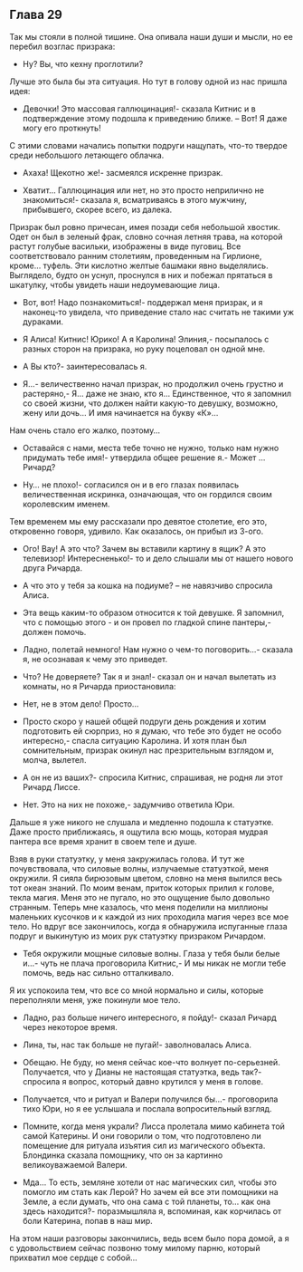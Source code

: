## Глава 29

Так мы стояли в полной тишине. Она опивала наши души и мысли, но ее перебил возглас призрака:

- Ну? Вы, что кехну проглотили?

Лучше это была бы эта ситуация. Но тут в голову одной из нас пришла идея:

- Девочки! Это массовая галлюцинация!- сказала Китнис и в подтверждение этому подошла к приведению ближе. – Вот! Я даже
  могу его проткнуть!

С этими словами начались попытки подруги нащупать, что-то твердое среди небольшого летающего облачка.

- Ахаха! Щекотно же!- засмеялся искренне призрак.

- Хватит… Галлюцинация или нет, но это просто неприлично не знакомиться!- сказала я, всматриваясь в этого мужчину,
  прибывшего, скорее всего, из далека.

Призрак был ровно причесан, имея позади себя небольшой хвостик. Одет он был в зеленый фрак, словно сочная летняя трава,
на которой растут голубые васильки, изображены в виде пуговиц. Все соответствовало ранним столетиям, проведенным на
Гирлионе, кроме… туфель. Эти кислотно желтые башмаки явно выделялись. Выглядело, будто он уснул, проснулся в них и
побежал прятаться в шкатулку, чтобы увидеть наши недоумевающие лица.

- Вот, вот! Надо познакомиться!- поддержал меня призрак, и я наконец-то увидела, что приведение стало нас считать не
  такими уж дураками.

- Я Алиса! Китнис! Юрико! А я Каролина! Элиния,- посыпалось с разных сторон на призрака, но руку поцеловал он одной мне.

- А Вы кто?- заинтересовалась я.

- Я…- величественно начал призрак, но продолжил очень грустно и растеряно,- Я… даже не знаю, кто я… Единственное, что я
  запомнил со своей жизни, что должен найти какую-то девушку, возможно, жену или дочь… И имя начинается на букву «К»…

Нам очень стало его жалко, поэтому…

- Оставайся с нами, места тебе точно не нужно, только нам нужно придумать тебе имя!- утвердила общее решение я.- Может …
  Ричард?

- Ну… не плохо!- согласился он и в его глазах появилась величественная искринка, означающая, что он гордился своим
  королевским именем.

Тем временем мы ему рассказали про девятое столетие, его это, откровенно говоря, удивило. Как оказалось, он прибыл из
3-ого.

- Ого! Вау! А это что? Зачем вы вставили картину в ящик? А это телевизор! Интересненько!- то и дело слышали мы от нашего
  нового друга Ричарда.

- А что это у тебя за кошка на подиуме? – не навязчиво спросила Алиса.

- Эта вещь каким-то образом относится к той девушке. Я запомнил, что с помощью этого - и он провел по гладкой спине
  пантеры,- должен помочь.

- Ладно, полетай немного! Нам нужно о чем-то поговорить…- сказала я, не осознавая к чему это приведет.

- Что? Не доверяете? Так я и знал!- сказал он и начал вылетать из комнаты, но я Ричарда приостановила:

- Нет, не в этом дело! Просто…

- Просто скоро у нашей общей подруги день рождения и хотим подготовить ей сюрприз, но я думаю, что тебе это будет не
  особо интересно,- спасла ситуацию Каролина. И хотя план был сомнительным, призрак окинул нас презрительным взглядом и,
  молча, вылетел.

- А он не из ваших?- спросила Китнис, спрашивая, не родня ли этот Ричард Лиссе.

- Нет. Это на них не похоже,- задумчиво ответила Юри.

Дальше я уже никого не слушала и медленно подошла к статуэтке. Даже просто приближаясь, я ощутила всю мощь, которая
мудрая пантера все время хранит в своем теле и душе.

Взяв в руки статуэтку, у меня закружилась голова. И тут же почувствовала, что силовые волны, излучаемые статуэткой, меня
окружили. Я сияла бирюзовым цветом, словно на меня вылился весь тот океан знаний. По моим венам, приток которых прилил к
голове, текла магия. Меня это не пугало, но это ощущение было довольно странным. Теперь мне казалось, что меня поделили
на миллионы маленьких кусочков и к каждой из них проходила магия через все мое тело. Но вдруг все закончилось, когда я
обнаружила испуганные глаза подруг и выкинутую из моих рук статуэтку призраком Ричардом.

- Тебя окружили мощные силовые волны. Глаза у тебя были белые и…- чуть не плача проговорила Китнис,- И мы никак не могли
  тебе помочь, ведь нас сильно отталкивало.

Я их успокоила тем, что все со мной нормально и силы, которые переполняли меня, уже покинули мое тело.

- Ладно, раз больше ничего интересного, я пойду!- сказал Ричард через некоторое время.

- Лина, ты, нас так больше не пугай!- заволновалась Алиса.

- Обещаю. Не буду, но меня сейчас кое-что волнует по-серьезней. Получается, что у Дианы не настоящая статуэтка, ведь
  так?- спросила я вопрос, который давно крутился у меня в голове.

- Получается, что и ритуал и Валери получился бы…- проговорила тихо Юри, но я ее услышала и послала вопросительный
  взгляд.

- Помните, когда меня украли? Лисса пролетала мимо кабинета той самой Катерины. И они говорили о том, что подготовлено
  ли помещение для ритуала изъятия сил из магического объекта. Блондинка сказала помощнику, что он за картинно
  великоуважаемой Валери.

- Мда… То есть, земляне хотели от нас магических сил, чтобы это помогло им стать как Лерой? Но зачем ей все эти
  помощники на Земле, а если думать, что она сама с той планеты, то… как она здесь находится?- поразмышляла я,
  вспоминая, как корчилась от боли Катерина, попав в наш мир.

На этом наши разговоры закончились, ведь всем было пора домой, а я с удовольствием сейчас позвоню тому милому парню,
который прихватил мое сердце с собой…

